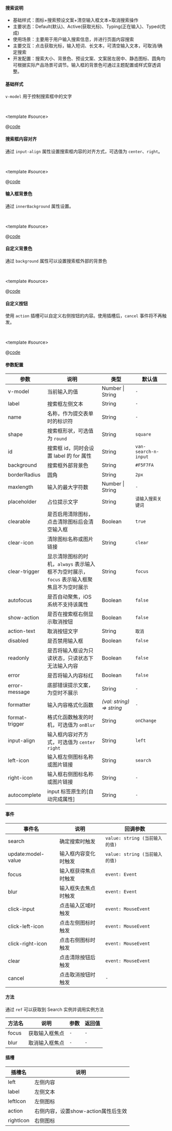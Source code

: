 #### 搜索说明

- 基础样式：图标+搜索预设文案+清空输入框文本+取消搜索操作
- 主要状态：Default(默认)、Active(获取光标)、Typing(正在输入)、Typed(完成)
- 使用场景：主要用于用户输入搜索信息，并进行页面内容搜索
- 主要交互：点击获取光标，输入短词、长文本，可清空输入文本，可取消/确定搜索
- 开发配置：搜索大小、背景色、预设文案、文案居左居中、静态图标、圆角均可根据实际产品场景可调节。输入框的背景色可通过主题配置或样式穿透调整。



#### 基础样式

`v-model` 用于控制搜索框中的文字

<br />

<common-code-format>

  <template #source>
    <APP-ndSearch-ndSearchBase></APP-ndSearch-ndSearchBase>
  </template>

  @[code](../.vuepress/components/APP/ndSearch/ndSearchBase.vue)

</common-code-format>

#### 搜索框内容对齐

通过 `input-align` 属性设置搜索框内容的对齐方式，可选值为 `center`、`right`。

<br />

<common-code-format>

  <template #source>
    <APP-ndSearch-ndSearchTextCenter></APP-ndSearch-ndSearchTextCenter>
  </template>

  @[code](../.vuepress/components/APP/ndSearch/ndSearchTextCenter.vue)

</common-code-format>

#### 输入框背景色

通过 `innerBackground` 属性设置。

<br />

<common-code-format>

  <template #source>
    <APP-ndSearch-ndSearchInnerBackgroundColor></APP-ndSearch-ndSearchInnerBackgroundColor>
  </template>

  @[code](../.vuepress/components/APP/ndSearch/ndSearchInnerBackgroundColor.vue)

</common-code-format>

#### 自定义背景色

通过 `background` 属性可以设置搜索框外部的背景色

<br />

<common-code-format>

  <template #source>
    <APP-ndSearch-ndSearchBackgroundColor></APP-ndSearch-ndSearchBackgroundColor>
  </template>

  @[code](../.vuepress/components/APP/ndSearch/ndSearchBackgroundColor.vue)

</common-code-format>

#### 自定义按钮

使用 `action` 插槽可以自定义右侧按钮的内容。使用插槽后，`cancel` 事件将不再触发。

<br />

<common-code-format>

  <template #source>
    <APP-ndSearch-ndSearchBaseCustomButton></APP-ndSearch-ndSearchBaseCustomButton>
  </template>

  @[code](../.vuepress/components/APP/ndSearch/ndSearchBaseCustomButton.vue)

</common-code-format>

#### 参数配置

| 参数                    | 说明                       | 类型        | 默认值                                        |
| -------------------     | ------------------------  | ----------- | --------------------------------------------- |
| v-model   | 当前输入的值 | Number \| String | `-`            |
| label | 搜索框左侧文本 | String | `-`                  |
| name | 名称，作为提交表单时的标识符 | String | `-` |
| shape | 搜索框形状，可选值为 `round` | String | `square` |
| id | 搜索框 id，同时会设置 label 的 for 属性 | String | `van-search-n-input` |
| background | 搜索框外部背景色 | String | `#F5F7FA` |
| borderRadius | 圆角 | String | `2px` |
| maxlength | 输入的最大字符数 | Number \| String | `-`                  |
| placeholder | 占位提示文字 | String | `请输入搜索关键词` |
| clearable | 是否启用清除图标，点击清除图标后会清空输入框 | Boolean | `true` |
| clear-icon | 清除图标名称或图片链接 | String | `clear` |
| clear-trigger | 显示清除图标的时机，`always` 表示输入框不为空时展示，<br/>`focus` 表示输入框聚焦且不为空时展示 | String | `focus` |
| autofocus | 是否自动聚焦，iOS 系统不支持该属性 | Boolean | `false` |
| show-action | 是否在搜索框右侧显示取消按钮 | Boolean | `false` |
| action-text | 取消按钮文字 | String | `取消` |
| disabled | 是否禁用输入框 | Boolean | `false` |
| readonly | 是否将输入框设为只读状态，只读状态下无法输入内容 | Boolean | `false` |
| error | 是否将输入内容标红 | Boolean | `false` |
| error-message | 底部错误提示文案，为空时不展示 | String | `-` |
| formatter | 输入内容格式化函数 | *(val: string) => string* | `-` |
| format-trigger | 格式化函数触发的时机，可选值为 `onBlur` | String | `onChange` |
| input-align | 输入框内容对齐方式，可选值为 `center` `right` | String | `left` |
| left-icon | 输入框左侧图标名称或图片链接 | String | `search` |
| right-icon | 输入框右侧图标名称或图片链接 | String | `-` |
| autocomplete | input 标签原生的[自动完成属性] | String | `-` |



#### 事件

| 事件名             | 说明                 | 回调参数                       |
| ------------------ | -------------------- | ------------------------------ |
| search             | 确定搜索时触发       | `value: string (当前输入的值)` |
| update:model-value | 输入框内容变化时触发 | `value: string (当前输入的值)` |
| focus              | 输入框获得焦点时触发 | `event: Event`                 |
| blur               | 输入框失去焦点时触发 | `event: Event`                 |
| click-input        | 点击输入区域时触发   | `event: MouseEvent`            |
| click-left-icon    | 点击左侧图标时触发   | `event: MouseEvent`            |
| click-right-icon   | 点击右侧图标时触发   | `event: MouseEvent`            |
| clear              | 点击清除按钮后触发   | `event: MouseEvent`            |
| cancel             | 点击取消按钮时触发   | `-`                            |



#### 方法

通过 `ref` 可以获取到 Search 实例并调用实例方法

| 方法名 | 说明           | 参数 | 返回值 |
| ------ | -------------- | ---- | ------ |
| focus  | 获取输入框焦点 | `-`  | `-`    |
| blur   | 取消输入框焦点 | `-`  | `-`    |


#### 插槽

| 插槽名 | 说明           |
| ------ | -------------- |
| left  | 左侧内容 |
| label  | 左侧文本 |
| leftIcon  | 左侧图标 |
| action  | 右侧内容，设置show-action属性后生效 |
| rightIcon  | 右侧图标 |










